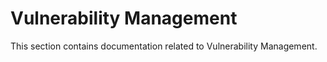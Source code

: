 ﻿# Vulnerability Management

This section contains documentation related to Vulnerability Management.

